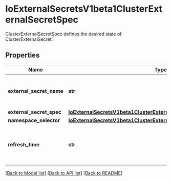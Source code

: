 # IoExternalSecretsV1beta1ClusterExternalSecretSpec

ClusterExternalSecretSpec defines the desired state of ClusterExternalSecret.
## Properties
Name | Type | Description | Notes
------------ | ------------- | ------------- | -------------
**external_secret_name** | **str** | The name of the external secrets to be created defaults to the name of the ClusterExternalSecret | [optional] 
**external_secret_spec** | [**IoExternalSecretsV1beta1ClusterExternalSecretSpecExternalSecretSpec**](IoExternalSecretsV1beta1ClusterExternalSecretSpecExternalSecretSpec.md) |  | 
**namespace_selector** | [**IoExternalSecretsV1beta1ClusterExternalSecretSpecNamespaceSelector**](IoExternalSecretsV1beta1ClusterExternalSecretSpecNamespaceSelector.md) |  | 
**refresh_time** | **str** | The time in which the controller should reconcile it&#39;s objects and recheck namespaces for labels. | [optional] 

[[Back to Model list]](../README.md#documentation-for-models) [[Back to API list]](../README.md#documentation-for-api-endpoints) [[Back to README]](../README.md)



